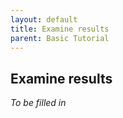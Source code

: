 ```yaml
---
layout: default
title: Examine results
parent: Basic Tutorial
---
```


## Examine results

*To be filled in*